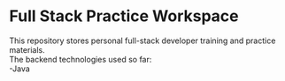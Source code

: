# Full Stack Practice Workspace

This repository stores personal full-stack developer training and practice materials.<br/>
The backend technologies used so far:<br/>
  -Java<br/>
